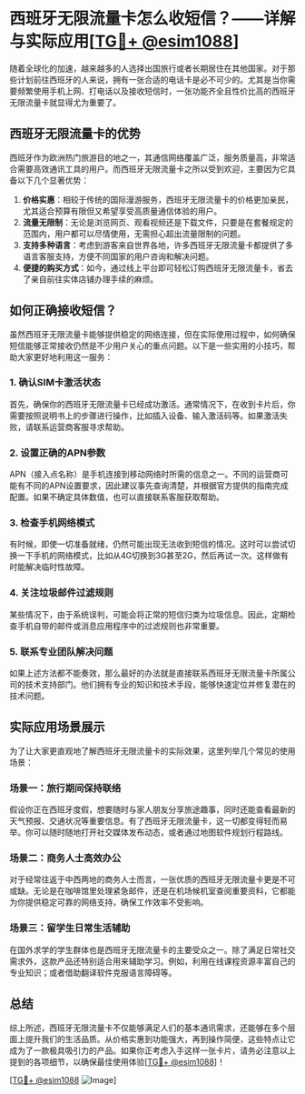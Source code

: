 # 西班牙无限流量卡怎么收短信？——详解与实际应用[[TG💪+ @esim1088](https://t.me/s/esim1088)]

随着全球化的加速，越来越多的人选择出国旅行或者长期居住在其他国家。对于那些计划前往西班牙的人来说，拥有一张合适的电话卡是必不可少的。尤其是当你需要频繁使用手机上网、打电话以及接收短信时，一张功能齐全且性价比高的西班牙无限流量卡就显得尤为重要了。

## 西班牙无限流量卡的优势

西班牙作为欧洲热门旅游目的地之一，其通信网络覆盖广泛，服务质量高，非常适合需要高效通讯工具的用户。而西班牙无限流量卡之所以受到欢迎，主要因为它具备以下几个显著优势：

1. **价格实惠**：相较于传统的国际漫游服务，西班牙无限流量卡的价格更加亲民，尤其适合预算有限但又希望享受高质量通信体验的用户。
2. **流量无限制**：无论是浏览网页、观看视频还是下载文件，只要是在套餐规定的范围内，用户都可以尽情使用，无需担心超出流量限制的问题。
3. **支持多种语言**：考虑到游客来自世界各地，许多西班牙无限流量卡都提供了多语言客服支持，方便不同国家的用户咨询和解决问题。
4. **便捷的购买方式**：如今，通过线上平台即可轻松订购西班牙无限流量卡，省去了亲自前往实体店铺办理手续的麻烦。

## 如何正确接收短信？

虽然西班牙无限流量卡能够提供稳定的网络连接，但在实际使用过程中，如何确保短信能够正常接收仍然是不少用户关心的重点问题。以下是一些实用的小技巧，帮助大家更好地利用这一服务：

### 1. 确认SIM卡激活状态

首先，确保你的西班牙无限流量卡已经成功激活。通常情况下，在收到卡片后，你需要按照说明书上的步骤进行操作，比如插入设备、输入激活码等。如果激活失败，请联系运营商客服寻求帮助。

### 2. 设置正确的APN参数

APN（接入点名称）是手机连接到移动网络时所需的信息之一。不同的运营商可能有不同的APN设置要求，因此建议事先查询清楚，并根据官方提供的指南完成配置。如果不确定具体数值，也可以直接联系客服获取帮助。

### 3. 检查手机网络模式

有时候，即使一切准备就绪，仍然可能出现无法收到短信的情况。这时可以尝试切换一下手机的网络模式，比如从4G切换到3G甚至2G，然后再试一次。这样做有时能解决临时性故障。

### 4. 关注垃圾邮件过滤规则

某些情况下，由于系统误判，可能会将正常的短信归类为垃圾信息。因此，定期检查手机自带的邮件或消息应用程序中的过滤规则也非常重要。

### 5. 联系专业团队解决问题

如果上述方法都不能奏效，那么最好的办法就是直接联系西班牙无限流量卡所属公司的技术支持部门。他们拥有专业的知识和技术手段，能够快速定位并修复潜在的技术问题。

## 实际应用场景展示

为了让大家更直观地了解西班牙无限流量卡的实际效果，这里列举几个常见的使用场景：

### 场景一：旅行期间保持联络

假设你正在西班牙度假，想要随时与家人朋友分享旅途趣事，同时还能查看最新的天气预报、交通状况等重要信息。有了西班牙无限流量卡，这一切都变得轻而易举。你可以随时随地打开社交媒体发布动态，或者通过地图软件规划行程路线。

### 场景二：商务人士高效办公

对于经常往返于中西两地的商务人士而言，一张优质的西班牙无限流量卡更是不可或缺。无论是在咖啡馆里处理紧急邮件，还是在机场候机室查阅重要资料，它都能为你提供稳定可靠的网络支持，确保工作效率不受影响。

### 场景三：留学生日常生活辅助

在国外求学的学生群体也是西班牙无限流量卡的主要受众之一。除了满足日常社交需求外，这款产品还特别适合用来辅助学习。例如，利用在线课程资源丰富自己的专业知识；或者借助翻译软件克服语言障碍等。

## 总结

综上所述，西班牙无限流量卡不仅能够满足人们的基本通讯需求，还能够在多个层面上提升我们的生活品质。从价格实惠到功能强大，再到操作简便，这些特点让它成为了一款极具吸引力的产品。如果你正考虑入手这样一张卡片，请务必注意以上提到的各项细节，以确保最佳使用体验[[TG💪+ @esim1088](https://t.me/s/esim1088)]！

[[TG💪+ @esim1088](https://t.me/s/esim1088) ![Image](https://i.postimg.cc/4NQfJmqS/Snipaste-2025-05-13-00-14-12.png)]